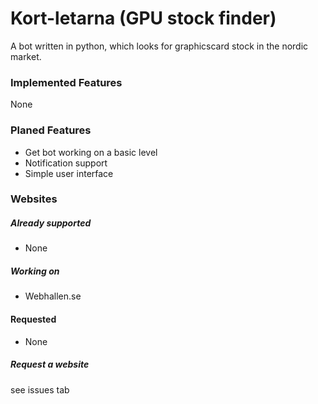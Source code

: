 # Kort-letarna (GPU stock finder)
A bot written in python, which looks for graphicscard stock in the nordic market.

### Implemented Features
None

### Planed Features
- Get bot working on a basic level
- Notification support
- Simple user interface

### Websites

##### Already supported
- None

##### Working on
- Webhallen.se

#### Requested
- None

##### Request a website
see issues tab


